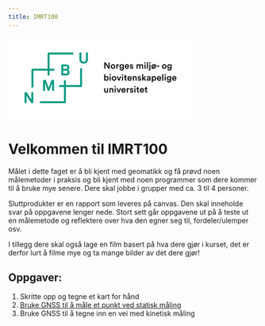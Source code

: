 ```yaml
---
title: IMRT100
---
```

![](bilder/nmbu.svg)

# Velkommen til IMRT100
Målet i dette faget er å bli kjent med geomatikk og få prøvd noen målemetoder i praksis og bli kjent med noen programmer som dere kommer til å bruke mye senere. Dere skal jobbe i grupper med ca. 3 til 4 personer.

Sluttprodukter er en rapport som leveres på canvas. Den skal inneholde svar på oppgavene lenger nede. Stort sett går oppgavene ut på å teste ut en målemetode og reflektere over hva den egner seg til, fordeler/ulemper osv.

I tillegg dere skal også lage en film basert på hva dere gjør i kurset, det er derfor lurt å filme mye og ta mange bilder av det dere gjør!


## Oppgaver:
1. Skritte opp og tegne et kart for hånd
2. [Bruke GNSS til å måle et punkt ved statisk måling](oppgaver/statisk_gnss.html)
3. Bruke GNSS til å tegne inn en vei med kinetisk måling

